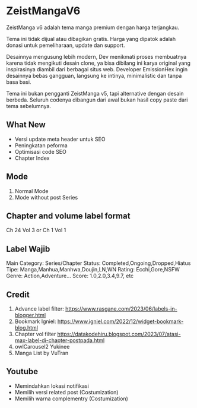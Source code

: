 # ZeistMangaV6
ZeistManga v6 adalah tema manga premium dengan harga terjangkau.

Tema ini tidak dijual atau dibagikan gratis. Harga yang dipatok adalah donasi untuk pemeliharaan, update dan support.

Desainnya mengusung lebih modern, Dev menikmati proses membuatnya karena tidak mengikuti desain clone, ya bisa dibilang ini karya original yang inspirasinya diambil dari berbagai situs web. Developer EmissionHex ingin desainnya bebas gangguan, langsung ke intinya, minimalistic dan tanpa basa basi.

Tema ini bukan pengganti ZeistManga v5, tapi alternative dengan desain berbeda. Seluruh codenya dibangun dari awal bukan hasil copy paste dari tema sebelumnya.

## What New
- Versi update meta header untuk SEO
- Peningkatan peforma
- Optimisasi code SEO
- Chapter Index

## Mode
1. Normal Mode
2. Mode without post Series

## Chapter and volume label format
Ch 24 Vol 3
or
Ch 1 Vol 1

## Label Wajib
Main Category: Series/Chapter
Status: Completed,Ongoing,Dropped,Hiatus
Tipe: Manga,Manhua,Manhwa,Doujin,LN,WN
Rating: Ecchi,Gore,NSFW
Genre: Action,Adventure...
Score: 1.0,2.0,3.4,9.7, etc

## Credit
1. Advance label filter: https://www.rasgane.com/2023/06/labels-in-blogger.html
2. Bookmark Igniel: https://www.igniel.com/2022/12/widget-bookmark-blog.html
3. Chapter vol filter https://datakodehiru.blogspot.com/2023/07/atasi-max-label-di-chapter-postpada.html
4. owlCarousel2 Yukinee
5. Manga List by VuTran

## Youtube
- Memindahkan lokasi notifikasi
- Memilih versi related post (Costumization)
- Memilih warna complementry (Costumization)
